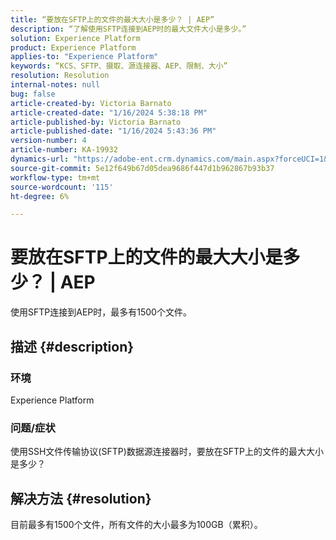 ```yaml
---
title: “要放在SFTP上的文件的最大大小是多少？ | AEP”
description: “了解使用SFTP连接到AEP时的最大文件大小是多少。”
solution: Experience Platform
product: Experience Platform
applies-to: "Experience Platform"
keywords: “KCS、SFTP、摄取、源连接器、AEP、限制、大小”
resolution: Resolution
internal-notes: null
bug: false
article-created-by: Victoria Barnato
article-created-date: "1/16/2024 5:38:18 PM"
article-published-by: Victoria Barnato
article-published-date: "1/16/2024 5:43:36 PM"
version-number: 4
article-number: KA-19932
dynamics-url: "https://adobe-ent.crm.dynamics.com/main.aspx?forceUCI=1&pagetype=entityrecord&etn=knowledgearticle&id=a0794a08-96b4-ee11-a569-6045bd006704"
source-git-commit: 5e12f649b67d05dea9686f447d1b962867b93b37
workflow-type: tm+mt
source-wordcount: '115'
ht-degree: 6%

---
```


# 要放在SFTP上的文件的最大大小是多少？ | AEP


使用SFTP连接到AEP时，最多有1500个文件。

## 描述 {#description}


### <b>环境</b>

Experience Platform



### <b>问题/症状</b>

使用SSH文件传输协议(SFTP)数据源连接器时，要放在SFTP上的文件的最大大小是多少？


## 解决方法 {#resolution}

目前最多有1500个文件，所有文件的大小最多为100GB（累积）。